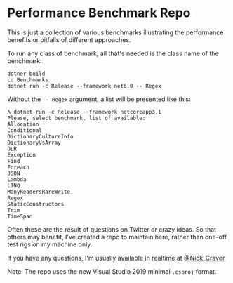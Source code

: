 # Performance Benchmark Repo

This is just a collection of various benchmarks illustrating the performance benefits or pitfalls of different approaches.

To run any class of benchmark, all that's needed is the class name of the benchmark:
```
dotner build
cd Benchmarks
dotnet run -c Release --framework net6.0 -- Regex
```
Without the `-- Regex` argument, a list will be presented like this:
```
λ dotnet run -c Release --framework netcoreapp3.1
Please, select benchmark, list of available:
Allocation
Conditional
DictionaryCultureInfo
DictionaryVsArray
DLR
Exception
Find
Foreach
JSON
Lambda
LINQ
ManyReadersRareWrite
Regex
StaticConstructors
Trim
TimeSpan
```

Often these are the result of questions on Twitter or crazy ideas. 
So that others may benefit, I've created a repo to maintain here, rather than one-off test rigs on my machine only.

If you have any questions, I'm usually available in realtime at [@Nick_Craver](https://twitter.com/Nick_Craver)

Note: The repo uses the new Visual Studio 2019 minimal `.csproj` format.

